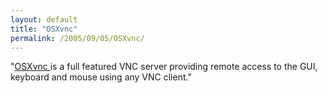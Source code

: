 ```yaml
---
layout: default
title: "OSXvnc"
permalink: /2005/09/05/OSXvnc/
---
```


&quot;<a href="http://www.redstonesoftware.com/vnc.html" target="_blank">OSXvnc </a>is a full featured VNC server providing remote access to the GUI, keyboard and mouse using any VNC client.&quot;